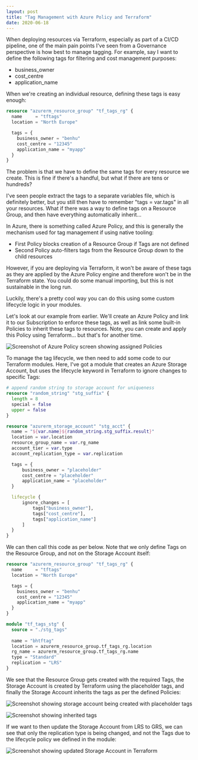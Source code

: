 ```yaml
---
layout: post
title: "Tag Management with Azure Policy and Terraform"
date: 2020-06-18
---
```


When deploying resources via Terraform, especially as part of a CI/CD pipeline, one of the main pain points I've seen from a Governance perspective is how best to manage tagging. For example, say I want to define the following tags for filtering and cost management purposes:
- business_owner
- cost_centre
- application_name

When we're creating an individual resource, defining these tags is easy enough:

```terraform
resource "azurerm_resource_group" "tf_tags_rg" {
  name     = "tftags"
  location = "North Europe"

  tags = {
    business_owner = "benhu"
    cost_centre = "12345"
    application_name = "myapp"
  }
}
```

The problem is that we have to define the same tags for every resource we create. This is fine if there's a handful, but what if there are tens or hundreds?

I've seen people extract the tags to a separate variables file, which is definitely better, but you still then have to remember "tags = var.tags" in all your resources. What if there was a way to define tags on a Resource Group, and then have everything automatically inherit...

In Azure, there is something called Azure Policy, and this is generally the mechanism used for tag management if using native tooling:
- First Policy blocks creation of a Resource Group if Tags are not defined
- Second Policy auto-filters tags from the Resource Group down to the child resources

However, if you are deploying via Terraform, it won't be aware of these tags as they are applied by the Azure Policy engine and therefore won't be in the Terraform state. You could do some manual importing, but this is not sustainable in the long run.

Luckily, there's a pretty cool way you can do this using some custom lifecycle logic in your modules.

Let's look at our example from earlier. We'll create an Azure Policy and link it to our Subscription to enforce these tags, as well as link some built-in Policies to inherit these tags to resources. Note, you can create and apply this Policy using Terraform... but that's for another time.

![Screenshot of Azure Policy screen showing assigned Policies](/images/tf-tags-policies.png)

To manage the tag lifecycle, we then need to add some code to our Terraform modules. Here, I've got a module that creates an Azure Storage Account, but uses the lifecycle keyword in Terraform to ignore changes to specific Tags:

```terraform
# append random string to storage account for uniqueness
resource "random_string" "stg_suffix" {
  length = 8
  special = false
  upper = false
}

resource "azurerm_storage_account" "stg_acct" {
  name = "${var.name}${random_string.stg_suffix.result}"
  location = var.location
  resource_group_name = var.rg_name
  account_tier = var.type
  account_replication_type = var.replication

  tags = {
      business_owner = "placeholder"
      cost_centre = "placeholder"
      application_name = "placeholder"
  }

  lifecycle {
      ignore_changes = [
          tags["business_owner"],
          tags["cost_centre"],
          tags["application_name"]
      ]
  }
}
```

We can then call this code as per below. Note that we only define Tags on the Resource Group, and not on the Storage Account itself:

```terraform
resource "azurerm_resource_group" "tf_tags_rg" {
  name     = "tftags"
  location = "North Europe"

  tags = {
    business_owner = "benhu"
    cost_centre = "12345"
    application_name = "myapp"
  }
}

module "tf_tags_stg" {
  source = "./stg_tags"
  
  name = "bhtftag"
  location = azurerm_resource_group.tf_tags_rg.location
  rg_name = azurerm_resource_group.tf_tags_rg.name
  type = "Standard"
  replication = "LRS"
}
```

We see that the Resource Group gets created with the required Tags, the Storage Account is created by Terraform using the placeholder tags, and finally the Storage Account inherits the tags as per the defined Policies:

![Screenshot showing storage account being created with placeholder tags](/images/tf-tags-stg-create.png)

![Screenshot showing inherited tags](/images/tf-tags-stg-inherit.png)

If we want to then update the Storage Account from LRS to GRS, we can see that only the replication type is being changed, and not the Tags due to the lifecycle policy we defined in the module:

![Screenshot showing updated Storage Account in Terraform](/images/tf-tags-stg-update.png)